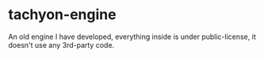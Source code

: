 # tachyon-engine
An old engine I have developed, everything inside is under public-license, it doesn't use any 3rd-party code.
